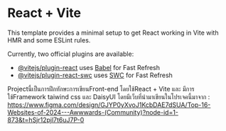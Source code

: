 # React + Vite

This template provides a minimal setup to get React working in Vite with HMR and some ESLint rules.

Currently, two official plugins are available:

- [@vitejs/plugin-react](https://github.com/vitejs/vite-plugin-react/blob/main/packages/plugin-react/README.md) uses [Babel](https://babeljs.io/) for Fast Refresh
- [@vitejs/plugin-react-swc](https://github.com/vitejs/vite-plugin-react-swc) uses [SWC](https://swc.rs/) for Fast Refresh

Projectนี้เป็นการฝึกทักษะการเขียนFront-end โดยใช้React + Vite และ มีการใช้Framework taiwind css และ DaisyUI
โดยมีเว็บที่นำมาเขียนในโปรเจคนี้มาจาก : https://www.figma.com/design/GJYP0yXvoJ1KcbDAE7dSUA/Top-16-Websites-of-2024---Awwwards-(Community)?node-id=1-873&t=hSjr12pjl7t6uJ7P-0
